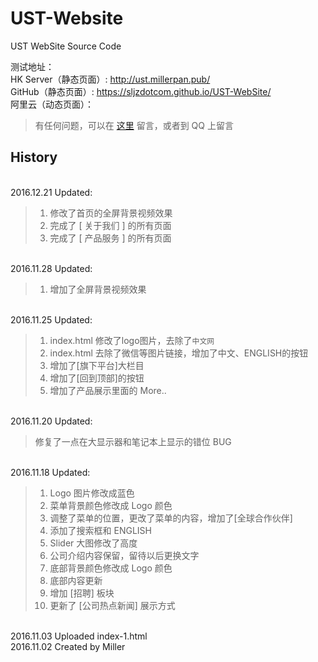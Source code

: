 # UST-Website

UST WebSite Source Code
<br />

测试地址：<br />
HK Server（静态页面）: <http://ust.millerpan.pub/><br />
GitHub（静态页面）: <https://sljzdotcom.github.io/UST-WebSite/> <br />
阿里云（动态页面）：

> 有任何问题，可以在 [这里](https://github.com/sljzdotcom/UST-WebSite/issues) 留言，或者到 QQ 上留言


## History
<br />2016.12.21 Updated:
> 1.	修改了首页的全屏背景视频效果
> 2.	完成了 [ 关于我们 ] 的所有页面
> 3.	完成了 [ 产品服务 ] 的所有页面

<br />2016.11.28 Updated:
> 1.	增加了全屏背景视频效果

<br />2016.11.25 Updated:
> 1.	index.html 修改了logo图片，去除了<code>中文网</code>
> 2.	index.html 去除了微信等图片链接，增加了中文、ENGLISH的按钮
> 3.	增加了[旗下平台]大栏目
> 4.	增加了[回到顶部]的按钮
> 5.	增加了产品展示里面的 More..

<br />2016.11.20 Updated:
> 修复了一点在大显示器和笔记本上显示的错位 BUG

<br />2016.11.18 Updated:
> 1.	Logo 图片修改成蓝色
> 2.	菜单背景颜色修改成 Logo 颜色
> 3.	调整了菜单的位置，更改了菜单的内容，增加了[全球合作伙伴]
> 4.	添加了搜索框和 ENGLISH
> 5.	Slider 大图修改了高度
> 6.	公司介绍内容保留，留待以后更换文字
> 7.	底部背景颜色修改成 Logo 颜色
> 8.	底部内容更新
> 9.	增加 [招聘] 板块
> 10.	更新了 [公司热点新闻] 展示方式

<br />2016.11.03  Uploaded index-1.html
<br />2016.11.02  Created by Miller
